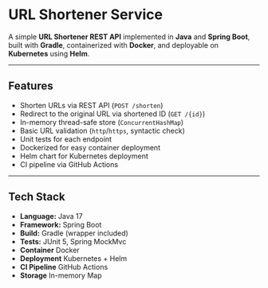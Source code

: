 # URL Shortener Service

A simple **URL Shortener REST API** implemented in **Java** and **Spring Boot**, built with **Gradle**, containerized with **Docker**, and deployable on **Kubernetes** using **Helm**.

---
## Features

- Shorten URLs via REST API (`POST /shorten`)
- Redirect to the original URL via shortened ID (`GET /{id}`)
- In-memory thread-safe store (`ConcurrentHashMap`)
- Basic URL validation (`http`/`https`, syntactic check)
- Unit tests for each endpoint
- Dockerized for easy container deployment
- Helm chart for Kubernetes deployment
- CI pipeline via GitHub Actions

---

## Tech Stack

- **Language:** Java 17
- **Framework:** Spring Boot
- **Build:** Gradle (wrapper included)
- **Tests:** JUnit 5, Spring MockMvc
- **Container** Docker 
- **Deployment** Kubernetes + Helm
- **CI Pipeline** GitHub Actions
- **Storage** In-memory Map

